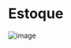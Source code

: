 # Estoque
![image](https://github.com/user-attachments/assets/66fd396c-6162-4f3d-bfca-455e3eb5a297)
